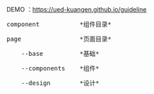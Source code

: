 DEMO ：https://ued-kuangen.github.io/guideline
<pre>component           *组件目录*</pre>
<pre>page                *页面目录*</pre>
<pre>    --base          *基础*</pre>
<pre>    --components    *组件*</pre>
<pre>    --design        *设计*</pre>
